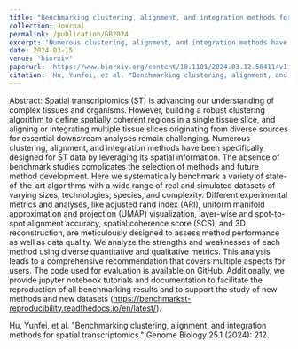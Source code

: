 ```yaml
---
title: "Benchmarking clustering, alignment, and integration methods for spatial transcriptomics"
collection: Journal
permalink: /publication/GB2024
excerpt: 'Numerous clustering, alignment, and integration methods have been specifically designed for ST data by leveraging its spatial information. The absence of benchmark studies complicates the selection of methods and future method development. Here we systematically benchmark a variety of state-of-the-art algorithms with a wide range of real and simulated datasets of varying sizes, technologies, species, and complexity.'
date: 2024-03-15
venue: 'biorxiv'
paperurl: 'https://www.biorxiv.org/content/10.1101/2024.03.12.584114v1'
citation: 'Hu, Yunfei, et al. "Benchmarking clustering, alignment, and integration methods for spatial transcriptomics." bioRxiv (2024).'
---
```

Abstract: Spatial transcriptomics (ST) is advancing our understanding of complex tissues and organisms. However, building a robust clustering algorithm to define spatially coherent regions in a single tissue slice, and aligning or integrating multiple tissue slices originating from diverse sources for essential downstream analyses remain challenging. Numerous clustering, alignment, and integration methods have been specifically designed for ST data by leveraging its spatial information. The absence of benchmark studies complicates the selection of methods and future method development. Here we systematically benchmark a variety of state-of-the-art algorithms with a wide range of real and simulated datasets of varying sizes, technologies, species, and complexity. Different experimental metrics and analyses, like adjusted rand index (ARI), uniform manifold approximation and projection (UMAP) visualization, layer-wise and spot-to-spot alignment accuracy, spatial coherence score (SCS), and 3D reconstruction, are meticulously designed to assess method performance as well as data quality. We analyze the strengths and weaknesses of each method using diverse quantitative and qualitative metrics. This analysis leads to a comprehensive recommendation that covers multiple aspects for users. The code used for evaluation is available on GitHub. Additionally, we provide jupyter notebook tutorials and documentation to facilitate the reproduction of all benchmarking results and to support the study of new methods and new datasets (https://benchmarkst-reproducibility.readthedocs.io/en/latest/).

Hu, Yunfei, et al. "Benchmarking clustering, alignment, and integration methods for spatial transcriptomics." Genome Biology 25.1 (2024): 212.
